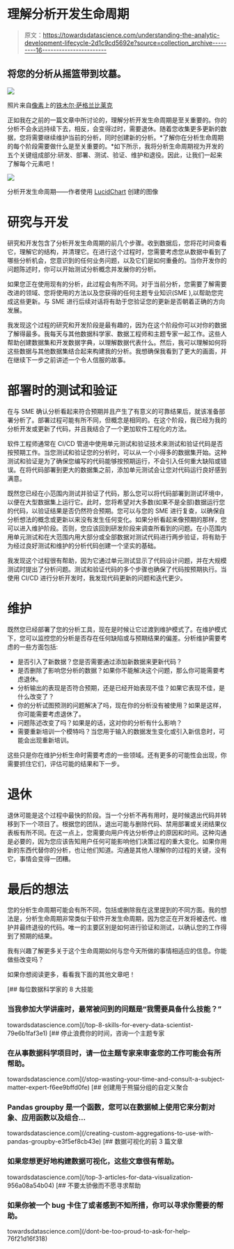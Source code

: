 # 理解分析开发生命周期

> 原文：<https://towardsdatascience.com/understanding-the-analytic-development-lifecycle-2d1c9cd5692e?source=collection_archive---------16----------------------->

## 将您的分析从摇篮带到坟墓。

![](img/1b8f1fee15878650ed701dab4a569029.png)

照片来自[像素](https://www.pexels.com/)上的[铁木尔·萨格兰比莱克](https://www.pexels.com/@marketingtuig)

正如我在之前的一篇文章中所讨论的，理解分析开发生命周期是至关重要的。你的分析不会永远持续下去，相反，会变得过时，需要退休。随着您收集更多更新的数据，您将需要继续维护当前的分析，同时创建新的分析。*了解你在分析生命周期的每个阶段需要做什么是至关重要的。*如下所示，我将分析生命周期视为开发的五个关键组成部分:研发、部署、测试、验证、维护和退役。因此，让我们一起来了解每个元素吧！

![](img/0e963c94f25e609e6dc07544a21e6e1b.png)

分析开发生命周期——作者使用 [LucidChart](https://lucid.co/) 创建的图像

# 研究与开发

研究和开发包含了分析开发生命周期的前几个步骤。收到数据后，您将花时间查看它，理解它的结构，并清理它。在进行这个过程时，您需要考虑您从数据中看到了哪些分析机会，您意识到的任何业务问题，以及它们是如何重叠的。当你开发你的问题陈述时，你可以开始测试分析概念并发展你的分析。

如果您正在使用现有的分析，此过程会有所不同。对于当前分析，您需要了解需要改进的领域、您将使用的方法以及您获得的任何主题专业知识(SME ),以帮助您完成这些更新。与 SME 进行后续对话将有助于您验证您的更新是否朝着正确的方向发展。

我发现这个过程的研究和开发阶段是最有趣的，因为在这个阶段你可以对你的数据了解得最多。我每天与其他数据科学家、数据工程师和主题专家一起工作。这些人帮助创建数据集和开发数据字典，以理解数据代表什么。然后，我可以理解如何将这些数据与其他数据集结合起来构建我的分析。我想确保我看到了更大的画面，并在继续下一步之前讲述一个令人信服的故事。

# 部署时的测试和验证

在与 SME 确认分析看起来符合预期并且产生了有意义的可靠结果后，就该准备部署分析了。部署过程可能有所不同，但概念是相同的。在这个阶段，我已经为我的分析开发或更新了代码，并且我结合了一个更加软件工程化的方法。

软件工程师通常在 CI/CD 管道中使用单元测试和验证技术来测试和验证代码是否按预期工作。当您测试和验证您的分析时，可以从一个小得多的数据集开始。这种测试和验证是为了确保您编写的代码能够按预期运行，不会引入任何重大缺陷或错误。在将代码部署到更大的数据集之前，添加单元测试会让您对代码运行良好感到满意。

既然您已经在小范围内测试并验证了代码，那么您可以将代码部署到测试环境中，以便在大型数据集上运行它。此时，您将希望对大多数(如果不是全部)数据运行您的代码，以验证结果是否仍然符合预期。您可以与您的 SME 进行复查，以确保自分析想法的概念或更新以来没有发生任何变化。如果分析看起来像预期的那样，您可以进入维护阶段。否则，您应该回到研发阶段来调查所看到的问题。在小范围内用单元测试和在大范围内用大部分或全部数据对测试代码进行两步验证，将有助于为经过良好测试和维护的分析代码创建一个坚实的基础。

我发现这个过程很有帮助，因为它通过单元测试显示了代码设计问题，并在大规模测试时提出了分析问题。测试和验证代码的多个步骤也确保了代码按预期执行。当使用 CI/CD 进行分析开发时，我发现代码更新的问题和迭代更少。

# 维护

既然您已经部署了您的分析工具，现在是时候让它过渡到维护模式了。在维护模式下，您可以监控您的分析是否存在任何缺陷或与预期结果的偏差。分析维护需要考虑的一些方面包括:

*   是否引入了新数据？您是否需要通过添加新数据来更新代码？
*   是否删除了影响您分析的数据？如果你不能解决这个问题，那么你可能需要考虑退休。
*   分析输出的表现是否符合预期，还是已经开始表现不佳？如果它表现不佳，是什么改变了？
*   你的分析试图预测的问题解决了吗，现在你的分析没有被使用？如果是这样，你可能需要考虑退休了。
*   问题陈述改变了吗？如果是的话，这对你的分析有什么影响？
*   需要重新培训一个模特吗？当您用于输入的数据发生变化或引入新信息时，可能会出现重新培训。

这些只是你在维护分析生命时需要考虑的一些领域。还有更多的可能性会出现，你需要抓住它们，评估可能的结果和下一步。

# 退休

退休可能是这个过程中最快的阶段。当一个分析不再有用时，是时候退出代码并转移到下一个项目了。根据您的团队，退出可能与删除代码、禁用部署或关闭结果仪表板有所不同。在这一点上，您需要向用户传达分析停止的原因和时间。这种沟通是必要的，因为您应该告知用户任何可能影响他们决策过程的重大变化。如果你用新的东西代替你的分析，也让他们知道。沟通是其他人理解你的过程的关键，没有它，事情会变得一团糟。

# 最后的想法

您的分析生命周期可能会有所不同，包括或删除我在这里提到的不同方面。我的想法是，分析生命周期非常类似于软件开发生命周期，因为您正在开发将被迭代、维护并最终退役的代码。唯一的主要区别是如何进行验证和测试，以确认您的工作得到了预期的结果。

我有兴趣了解更多关于这个生命周期如何与您今天所做的事情相适应的信息。你能做些改变吗？

如果你想阅读更多，看看我下面的其他文章吧！

[](/top-8-skills-for-every-data-scientist-79e6b1faf3e1) [## 每位数据科学家的 8 大技能

### 当我参加大学讲座时，最常被问到的问题是“我需要具备什么技能？”

towardsdatascience.com](/top-8-skills-for-every-data-scientist-79e6b1faf3e1) [](/stop-wasting-your-time-and-consult-a-subject-matter-expert-f6ee9bffd0fe) [## 停止浪费你的时间，咨询一个主题专家

### 在从事数据科学项目时，请一位主题专家来审查您的工作可能会有所帮助。

towardsdatascience.com](/stop-wasting-your-time-and-consult-a-subject-matter-expert-f6ee9bffd0fe) [](/creating-custom-aggregations-to-use-with-pandas-groupby-e3f5ef8cb43e) [## 创建用于熊猫分组的自定义聚合

### Pandas groupby 是一个函数，您可以在数据帧上使用它来分割对象、应用函数以及组合…

towardsdatascience.com](/creating-custom-aggregations-to-use-with-pandas-groupby-e3f5ef8cb43e) [](/top-3-articles-for-data-visualization-956a08a54b04) [## 数据可视化的前 3 篇文章

### 如果您想更好地构建数据可视化，这些文章很有帮助。

towardsdatascience.com](/top-3-articles-for-data-visualization-956a08a54b04) [](/dont-be-too-proud-to-ask-for-help-76f21d16f318) [## 不要太骄傲而不愿寻求帮助

### 如果你被一个 bug 卡住了或者感到不知所措，你可以寻求你需要的帮助。

towardsdatascience.com](/dont-be-too-proud-to-ask-for-help-76f21d16f318)